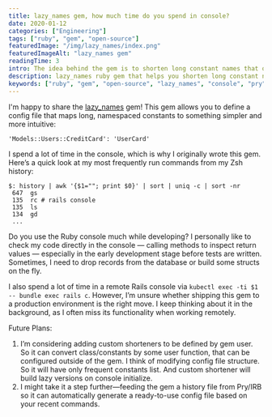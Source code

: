 ```yaml
---
title: lazy_names gem, how much time do you spend in console?
date: 2020-01-12
categories: ["Engineering"]
tags: ["ruby", "gem", "open-source"]
featuredImage: "/img/lazy_names/index.png"
featuredImageAlt: "lazy_names gem"
readingTime: 3
intro: The idea behind the gem is to shorten long constant names that often appear as a project grows. Your services, models, and controllers get buried under deep namespaces, and typing them repeatedly becomes tedious. I'm a lazy developer, and I believe many of us are too.
description: lazy_names ruby gem that helps you shorten long constant names in your console. It allows you to use shorter names for constants/classes/modules, allowing you to type less in console.
keywords: ["ruby", "gem", "open-source", "lazy_names", "console", "pry", "irb"]
---
```

I'm happy to share the [lazy_names](https://github.com/zhisme/lazy_names?tab=readme-ov-file#lazy_names) gem!
This gem allows you to define a config file that maps long, namespaced constants to something simpler and more intuitive:
```
'Models::Users::CreditCard': 'UserCard'
```
I spend a lot of time in the console, which is why I originally wrote this gem. Here’s a quick look at my most frequently run commands from my Zsh history:
```
$: history | awk '{$1=""; print $0}' | sort | uniq -c | sort -nr
 647  gs
 135  rc # rails console
 135  ls
 134  gd
 ...
```

Do you use the Ruby console much while developing? I personally like to check my code directly in the console — calling methods to inspect return values — especially in the early development stage before tests are written. Sometimes, I need to drop records from the database or build some structs on the fly.

I also spend a lot of time in a remote Rails console via `kubectl exec -ti $1 -- bundle exec rails c`. However, I’m unsure whether shipping this gem to a production environment is the right move. I keep thinking about it in the background, as I often miss its functionality when working remotely.

Future Plans:
1. I’m considering adding custom shorteners to be defined by gem user. So it can convert class/constants by some user function, that can be configured outside of the gem. I think of modifying config file structure. So it will have only frequent constants list. And custom shortener will build lazy versions on console initialize.
2. I might take it a step further—feeding the gem a history file from Pry/IRB so it can automatically generate a ready-to-use config file based on your recent commands.
